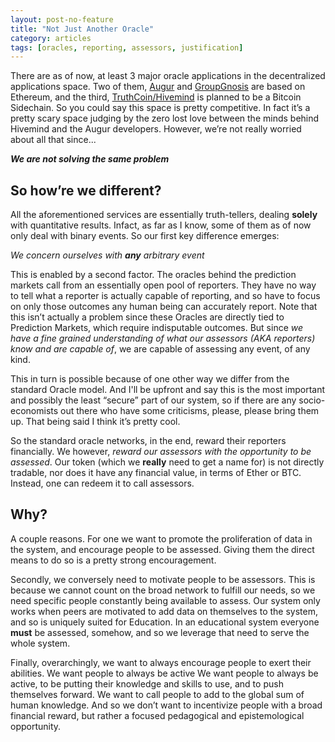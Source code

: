 ```yaml
---
layout: post-no-feature
title: "Not Just Another Oracle"
category: articles
tags: [oracles, reporting, assessors, justification]
---
```


There are as of now, at least 3 major oracle applications in the decentralized applications space. Two of them, [Augur](https://augur.net/) and [GroupGnosis](https://groupgnosis.com/) are based on Ethereum, and the third, [TruthCoin/Hivemind](http://bitcoinhivemind.com/) is planned to be a Bitcoin Sidechain. So you could say this space is pretty competitive. In fact it’s a pretty scary space judging by the zero lost love between the minds behind Hivemind and the Augur developers. However, we’re not really worried about all that since...

_**We are not solving the same problem**_

So how’re we different?
-----------------------------------

All the aforementioned services are essentially truth-tellers, dealing **solely** with quantitative results. Infact, as far as I know, some of them as of now only deal with binary events. So our first key difference emerges:

_We concern ourselves with **any** arbitrary event_

This is enabled by a second factor. The oracles behind the prediction markets call from an essentially open pool of reporters. They have no way to tell what a reporter is actually capable of reporting, and so have to focus on only those outcomes any human being can accurately report. Note that this isn’t actually a problem since these Oracles are directly tied to Prediction Markets, which require indisputable outcomes. But since _we have a fine grained understanding of what our assessors (AKA reporters) know and are capable of_, we are capable of assessing any event, of any kind.

This in turn is possible because of one other way we differ from the standard Oracle model. And I'll be upfront and say this is the most important and possibly the least “secure” part of our system, so if there are any socio-economists out there who have some criticisms, please, please bring them up. That being said I think it’s pretty cool.

So the standard oracle networks, in the end, reward their reporters financially. We however, _reward our assessors with the opportunity to be assessed_. Our token (which we **really** need to get a name for) is not directly tradable, nor does it have any financial value, in terms of Ether or BTC. Instead, one can redeem it to call assessors.

Why?
--------------------------------------

A couple reasons. For one we want to promote the proliferation of data in the system, and encourage people to be assessed. Giving them the direct means to do so is a pretty strong encouragement.


Secondly, we conversely need to motivate people to be assessors.  This is because we cannot count on the broad network to fulfill our needs, so we need specific people constantly being available to assess. Our system only works when peers are motivated to add data on themselves to the system, and so is uniquely suited for Education. In an educational system everyone **must** be assessed, somehow, and so we leverage that need to serve the whole system.

Finally, overarchingly,  we want to always encourage people to exert their abilities. We want people to always be active  We want people to always be active, to be putting their knowledge and skills to use, and to push themselves forward. We want to call people to add to the global sum of human knowledge. And so we don’t want to incentivize people with a broad financial reward, but rather a focused pedagogical and epistemological opportunity.
